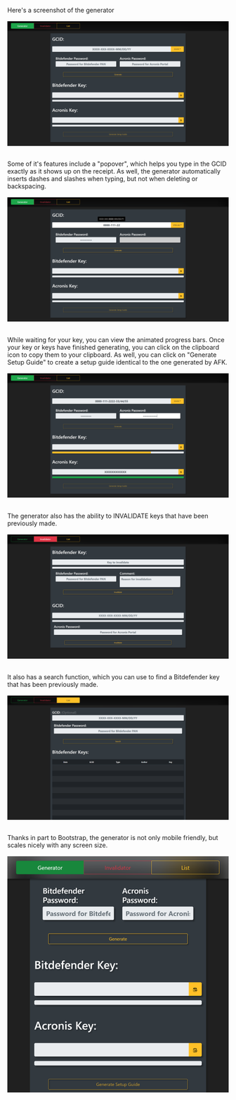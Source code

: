 Here's a screenshot of the generator <br /><br />
![img](1.png)
##
Some of it's features include a "popover", which helps you type in the GCID exactly as it shows up on the receipt. As well, the generator automatically inserts dashes and slashes when typing, but not when deleting or backspacing. <br /><br />
![img](2.png)

##
While waiting for your key, you can view the animated progress bars. Once your key or keys have finished generating, you can click on the clipboard icon to copy them to your clipboard. As well, you can click on "Generate Setup Guide" to create a setup guide identical to the one generated by AFK. <br /><br />
![img](3.png)

##
The generator also has the ability to INVALIDATE keys that have been previously made. <br /><br />
![img](4.png)

##
It also has a search function, which you can use to find a Bitdefender key that has been previously made. <br /><br />
![img](5.png)

##
Thanks in part to Bootstrap, the generator is not only mobile friendly, but scales nicely with any screen size. <br /><br />
![img](6.png)
